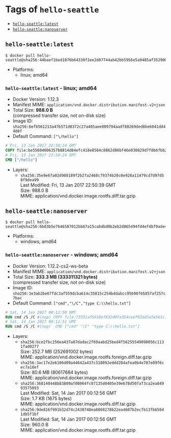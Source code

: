 <!-- THIS FILE IS GENERATED VIA './update-remote.sh' -->

# Tags of `hello-seattle`

-	[`hello-seattle:latest`](#hello-seattlelatest)
-	[`hello-seattle:nanoserver`](#hello-seattlenanoserver)

## `hello-seattle:latest`

```console
$ docker pull hello-seattle@sha256:44baef1bed1876b64330f2ee2d07744ab42bb5956e5a9485af3529002ee5fa22
```

-	Platforms:
	-	linux; amd64

### `hello-seattle:latest` - linux; amd64

-	Docker Version: 1.12.3
-	Manifest MIME: `application/vnd.docker.distribution.manifest.v2+json`
-	Total Size: **988.0 B**  
	(compressed transfer size, not on-disk size)
-	Image ID: `sha256:6efb561213a47b571d0372c27a405aee009794aadf88269ded8be6041dd4408f`
-	Default Command: `["\/hello"]`

```dockerfile
# Fri, 13 Jan 2017 22:50:24 GMT
COPY file:be55604606357b8814d84efc418e8584c8862d86bf46e030829d7f8b6fbb2f91 in / 
# Fri, 13 Jan 2017 22:50:24 GMT
CMD ["/hello"]
```

-	Layers:
	-	`sha256:35e9e6fa02d988189f2b27a2468c79374b20c0e926a11479cd7d97d58f9dea99`  
		Last Modified: Fri, 13 Jan 2017 22:50:39 GMT  
		Size: 988.0 B  
		MIME: application/vnd.docker.image.rootfs.diff.tar.gzip

## `hello-seattle:nanoserver`

```console
$ docker pull hello-seattle@sha256:6b83b5e7646587012bb67a15cabdbd0b2eb2d865494fd4ef4bf0ade45708fece
```

-	Platforms:
	-	windows; amd64

### `hello-seattle:nanoserver` - windows; amd64

-	Docker Version: 1.12.2-cs2-ws-beta
-	Manifest MIME: `application/vnd.docker.distribution.manifest.v2+json`
-	Total Size: **333.3 MB (333311321 bytes)**  
	(compressed transfer size, not on-disk size)
-	Image ID: `sha256:1e3ab2be67fdc3af559dcba614c35815c254bddabcc95690f65857af257c7bac`
-	Default Command: `["cmd","\/C","type C:\\hello.txt"]`

```dockerfile
# Sat, 14 Jan 2017 00:12:50 GMT
RUN cmd /S /C #(nop) COPY file:73331af5616ef632d0fa354ceef92ad3a5e561c12c4d53320cdd17c39a4e4b3f in C: 
# Sat, 14 Jan 2017 00:12:51 GMT
RUN cmd /S /C #(nop)  CMD ["cmd" "/C" "type C:\\hello.txt"]
```

-	Layers:
	-	`sha256:bce2fbc256ea437a87dadac2f69aabd25bed4f56255549090056c1131fad0277`  
		Size: 252.7 MB (252691002 bytes)  
		MIME: application/vnd.docker.image.rootfs.foreign.diff.tar.gzip
	-	`sha256:3ac17e2e6106d09a44642a437c318092eddd284afea0b4e707e89f6cec7a18ef`  
		Size: 80.6 MB (80617684 bytes)  
		MIME: application/vnd.docker.image.rootfs.foreign.diff.tar.gzip
	-	`sha256:368140448b83809af08064fc07135d0405e39e678d50faf3ca2ea84993575093`  
		Last Modified: Sat, 14 Jan 2017 00:12:56 GMT  
		Size: 1.7 KB (1675 bytes)  
		MIME: application/vnd.docker.image.rootfs.diff.tar.gzip
	-	`sha256:9de816f991b32d74c2430748ea8869278b22ea4607b2ecfb13fbb5041db5f1bf`  
		Last Modified: Sat, 14 Jan 2017 00:12:56 GMT  
		Size: 960.0 B  
		MIME: application/vnd.docker.image.rootfs.diff.tar.gzip
